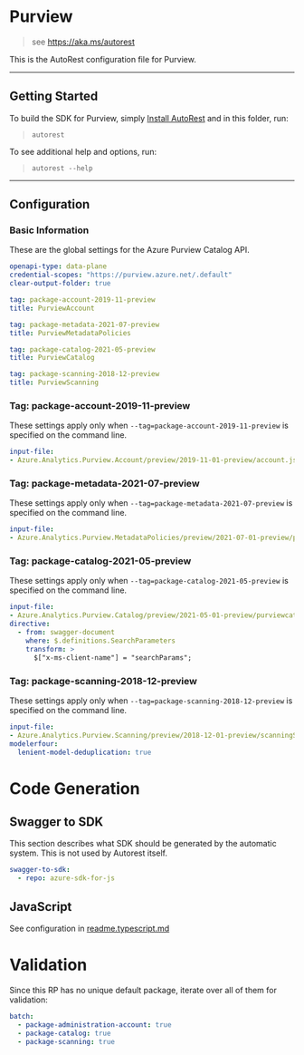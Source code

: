 # Purview

> see https://aka.ms/autorest

This is the AutoRest configuration file for Purview.

---

## Getting Started

To build the SDK for Purview, simply [Install AutoRest](https://aka.ms/autorest/install) and in this folder, run:

> `autorest`

To see additional help and options, run:

> `autorest --help`
---

## Configuration

### Basic Information

These are the global settings for the Azure Purview Catalog API.

``` yaml
openapi-type: data-plane
credential-scopes: "https://purview.azure.net/.default"
clear-output-folder: true
```

``` yaml $(package-administration-account)
tag: package-account-2019-11-preview
title: PurviewAccount
```

``` yaml $(package-administration-metadata)
tag: package-metadata-2021-07-preview
title: PurviewMetadataPolicies
```

``` yaml $(package-catalog)
tag: package-catalog-2021-05-preview
title: PurviewCatalog
```

``` yaml $(package-scanning)
tag: package-scanning-2018-12-preview
title: PurviewScanning
```

### Tag: package-account-2019-11-preview
These settings apply only when `--tag=package-account-2019-11-preview` is specified on the command line.

``` yaml $(tag) == 'package-account-2019-11-preview'
input-file:
- Azure.Analytics.Purview.Account/preview/2019-11-01-preview/account.json
```

### Tag: package-metadata-2021-07-preview
These settings apply only when `--tag=package-metadata-2021-07-preview` is specified on the command line.

``` yaml $(tag) == 'package-metadata-2021-07-preview'
input-file:
- Azure.Analytics.Purview.MetadataPolicies/preview/2021-07-01-preview/purviewMetadataPolicy.json
```

### Tag: package-catalog-2021-05-preview
These settings apply only when `--tag=package-catalog-2021-05-preview` is specified on the command line.

``` yaml $(tag) == 'package-catalog-2021-05-preview'
input-file:
- Azure.Analytics.Purview.Catalog/preview/2021-05-01-preview/purviewcatalog.json
directive:
  - from: swagger-document
    where: $.definitions.SearchParameters
    transform: >
      $["x-ms-client-name"] = "searchParams";
```

### Tag: package-scanning-2018-12-preview
These settings apply only when `--tag=package-scanning-2018-12-preview` is specified on the command line.

``` yaml $(tag) == 'package-scanning-2018-12-preview'
input-file:
- Azure.Analytics.Purview.Scanning/preview/2018-12-01-preview/scanningService.json
modelerfour:
  lenient-model-deduplication: true
```

# Code Generation

## Swagger to SDK

This section describes what SDK should be generated by the automatic system.
This is not used by Autorest itself.

``` yaml $(swagger-to-sdk)
swagger-to-sdk:
  - repo: azure-sdk-for-js
```

## JavaScript

See configuration in [readme.typescript.md](./readme.typescript.md)
# Validation

Since this RP has no unique default package, iterate over all of them for validation:

``` yaml $(validation)
batch:
  - package-administration-account: true
  - package-catalog: true
  - package-scanning: true
```
